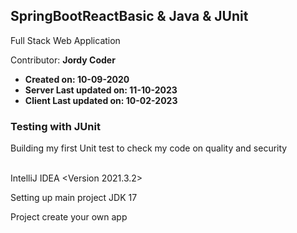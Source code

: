 ## SpringBootReactBasic & Java & JUnit


Full Stack Web Application

<Color>Contributor:
<b>Jordy Coder<br>
- Created on: 10-09-2020<br>
- Server Last updated on: 11-10-2023
- Client Last updated on: 10-02-2023
</b>


### Testing with JUnit
Building my first Unit test to check my code on quality and security

<br/>IntelliJ IDEA <Version 2021.3.2>

Setting up main project JDK 17


Project create your own app


